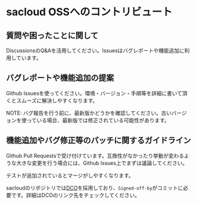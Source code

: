 # sacloud OSSへのコントリビュート

## 質問や困ったことに関して

DiscussionsのQ&Aを活用してください。Issuesはバグレポートや機能追加に利用しています。

## バグレポートや機能追加の提案

Github Issuesを使ってください。環境・バージョン・手順等を詳細に書いて頂くとスムーズに解決しやすくなります。

NOTE: バグ報告を行う前に、最新版かどうかを確認してください。古いバージョンを使っている場合、最新版では修正されている可能性があります。

## 機能追加やバグ修正等のパッチに関するガイドライン

Github Pull Requestsで受け付けています。互換性がなかったり挙動が変わるような大きな変更を行う場合には、Github Issues上でまずは議論してください。

テストが追加されているとマージがしやすくなります。

sacloudのリポジトリでは[DCO](https://github.com/apps/dco)を採用しており、`Signed-off-by`がコミットに必要です。詳細はDCOのリンク先をチェックしてください。
